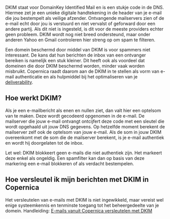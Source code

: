 DKIM staat voor DomainKey Identified Mail en is een stukje code in de
DNS. Hiermee zet je een unieke digitale handtekening in de header van je
e-mail die jou bestempelt als veilige afzender. Ontvangende mailservers
zien of de e-mail echt door jou is verstuurd en niet vervalst of
geforward door een andere partij. Als dit niet is ingesteld, is dit voor
de meeste providers echter geen probleem. DKIM wordt nog niet breed
ondersteund, maar onder anderen Yahoo en Gmail controleren hier streng
op om spam te filteren.

Een domein beschermd door middel van DKIM is voor spammers niet
interessant. De kans dat hun berichten de inbox van een ontvanger
bereiken is namelijk een stuk kleiner. Dit heeft ook als voordeel dat
domeinen die door DKIM beschermd worden, minder vaak worden misbruikt.
Copernica raadt daarom aan de DKIM in te stellen als vorm van e-mail
authenticatie en als hulpmiddel bij het optimaliseren van je
[deliverability](./deliverability-hogere-e-mailaflevering-met-copernica.md "Kennisartikel over deliverability").

Hoe werkt DKIM?
---------------

Als je een e-mailbericht als enen en nullen ziet, dan valt hier een
optelsom van te maken. Deze wordt gecodeerd opgenomen in de e-mail. De
mailserver die jouw e-mail ontvangt ontcijfert deze code met een sleutel
die wordt opgehaald uit jouw DNS gegevens. Op hetzelfde moment berekent
de mailserver zelf ook de optelsom van jouw e-mail. Als de som in jouw
DKIM overeenkomt met de som die de mailserver berekent, is je e-mail
authentiek en wordt hij doorgelaten tot de inbox.

Let wel: DKIM blokkeert geen e-mails die niet authentiek zijn. Het
markeert deze enkel als ongeldig. Een spamfilter kan dan op basis van
deze markering een e-mail blokkeren of als verdacht bestempelen.

Hoe versleutel ik mijn berichten met DKIM in Copernica
------------------------------------------------------

Het versleutelen van e-mails met DKIM is niet ingewikkeld, maar vereist
wel enige systeemkennis en tenminste toegang tot het beheergedeelte van
je domein. Handleiding: [E-mails vanuit Copernica versleutelen met
DKIM](./signing-your-emails-with-dkim.md)
